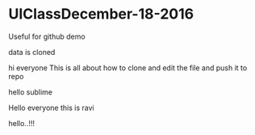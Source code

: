 # UIClassDecember-18-2016
Useful for github demo



data is cloned

hi everyone
This is all about how to clone and edit the file and push it to repo

hello sublime


Hello everyone this is ravi



hello..!!!

